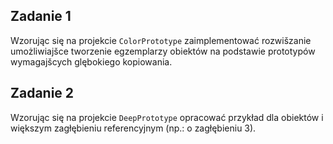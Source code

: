 ## Zadanie 1
Wzorując się na projekcie ```ColorPrototype``` zaimplementować rozwišzanie umożliwiajšce tworzenie egzemplarzy obiektów na podstawie prototypów wymagajšcych glębokiego kopiowania.  

## Zadanie 2
Wzorując się na projekcie ```DeepPrototype``` opracować przykład dla obiektów i większym zagłębieniu referencyjnym (np.: o zagłębieniu 3).
